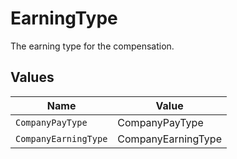 # EarningType

The earning type for the compensation.


## Values

| Name                 | Value                |
| -------------------- | -------------------- |
| `CompanyPayType`     | CompanyPayType       |
| `CompanyEarningType` | CompanyEarningType   |